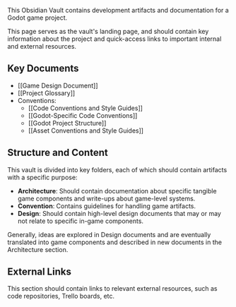 This Obsidian Vault contains development artifacts and documentation for a Godot game project.

This page serves as the vault's landing page, and should contain key information about the project and quick-access links to important internal and external resources.
## Key Documents
* [[Game Design Document]]
* [[Project Glossary]]
* Conventions:
	* [[Code Conventions and Style Guides]]
	* [[Godot-Specific Code Conventions]]
	* [[Godot Project Structure]]
	* [[Asset Conventions and Style Guides]]
## Structure and Content
This vault is divided into key folders, each of which should contain artifacts with a specific purpose:
- **Architecture**: Should contain documentation about specific tangible game components and write-ups about game-level systems.
- **Convention**: Contains guidelines for handling game artifacts.
- **Design**: Should contain high-level design documents that may or may not relate to specific in-game components.

Generally, ideas are explored in Design documents and are eventually translated into game components and described in new documents in the Architecture section.
## External Links
This section should contain links to relevant external resources, such as code repositories, Trello boards, etc.